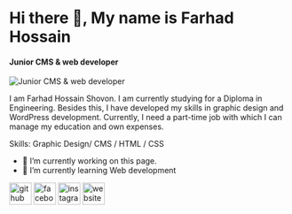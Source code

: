 # Hi there 👋, My name is Farhad Hossain
#### Junior CMS & web developer
![Junior CMS & web developer](https://scontent.fdac19-1.fna.fbcdn.net/v/t39.30808-6/461105374_1232315558106484_1014712807686361106_n.jpg?stp=dst-jpg_s960x960_tt6&_nc_cat=105&ccb=1-7&_nc_sid=cc71e4&_nc_eui2=AeEbUlUOgcQkIM6YCIu5lD70z8rFIIpkwGTPysUgimTAZGCp0_0M6_-21xJCJdN7HG4KJ5Mq7TK9I4ASKxmDz-fB&_nc_ohc=kxGgQeQfBLkQ7kNvgG_-IdU&_nc_zt=23&_nc_ht=scontent.fdac19-1.fna&_nc_gid=AZ2BZVZabKdcQ4SCLgh3rtL&oh=00_AYAn4ftDJ_g40qU3_ocqPGOqdcUmGfTzxSnbOb_o9avyPQ&oe=6781A961)

I am Farhad Hossain Shovon. I am currently studying for a Diploma in Engineering. Besides this, I have developed my skills in graphic design and WordPress development. Currently, I need a part-time job with which I can manage my education and own expenses.

Skills:  Graphic Design/ CMS / HTML / CSS

- 🔭 I’m currently working on this page. 
- 🌱 I’m currently learning Web development 


[<img src='https://cdn.jsdelivr.net/npm/simple-icons@3.0.1/icons/github.svg' alt='github' height='40'>](https://github.com/farhad226)  [<img src='https://cdn.jsdelivr.net/npm/simple-icons@3.0.1/icons/facebook.svg' alt='facebook' height='40'>](https://www.facebook.com/md.shovon.927543)  [<img src='https://cdn.jsdelivr.net/npm/simple-icons@3.0.1/icons/instagram.svg' alt='instagram' height='40'>](https://www.instagram.com/farhad.hossain000/)  [<img src='https://cdn.jsdelivr.net/npm/simple-icons@3.0.1/icons/icloud.svg' alt='website' height='40'>](https://portfolio.iftprivateltd.com)  

